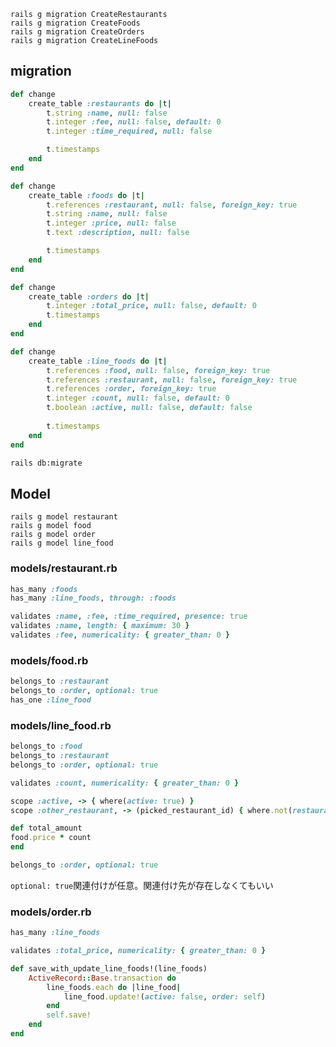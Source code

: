 ```
rails g migration CreateRestaurants
rails g migration CreateFoods
rails g migration CreateOrders
rails g migration CreateLineFoods
```

## migration
```ruby:db/migrate/xxx_create_restaurants.rb
def change
	create_table :restaurants do |t|
		t.string :name, null: false
		t.integer :fee, null: false, default: 0
		t.integer :time_required, null: false

		t.timestamps
	end
end
```

```ruby:db/migrate/xxx_create_foods.rb
def change
	create_table :foods do |t|
		t.references :restaurant, null: false, foreign_key: true
		t.string :name, null: false
		t.integer :price, null: false
		t.text :description, null: false

		t.timestamps
	end
end
```

```ruby:db/migrate/xxxx_create_orders.rb
def change
	create_table :orders do |t|
		t.integer :total_price, null: false, default: 0
		t.timestamps
	end
end
```

```ruby:db/migrate/xxx_create_line_foods.rb
def change
	create_table :line_foods do |t|
		t.references :food, null: false, foreign_key: true
		t.references :restaurant, null: false, foreign_key: true
		t.references :order, foreign_key: true
		t.integer :count, null: false, default: 0
		t.boolean :active, null: false, default: false
		
		t.timestamps
	end
end
```

```bash
rails db:migrate
```

## Model
```
rails g model restaurant
rails g model food
rails g model order
rails g model line_food
```
### models/restaurant.rb
```ruby:app/models/restaurant.rb
has_many :foods
has_many :line_foods, through: :foods

validates :name, :fee, :time_required, presence: true
validates :name, length: { maximum: 30 }
validates :fee, numericality: { greater_than: 0 }
```
### models/food.rb
```ruby:app/models/food.rb
belongs_to :restaurant
belongs_to :order, optional: true
has_one :line_food
```
### models/line_food.rb
```ruby:app/models/line_food.rb
belongs_to :food
belongs_to :restaurant
belongs_to :order, optional: true

validates :count, numericality: { greater_than: 0 }

scope :active, -> { where(active: true) }
scope :other_restaurant, -> (picked_restaurant_id) { where.not(restaurant_id: picked_restaurant_id) }

def total_amount
food.price * count
end
```

```rb
belongs_to :order, optional: true
```
`optional: true`関連付けが任意。関連付け先が存在しなくてもいい
### models/order.rb

```ruby:app/models/order.rb
has_many :line_foods

validates :total_price, numericality: { greater_than: 0 }

def save_with_update_line_foods!(line_foods)
	ActiveRecord::Base.transaction do
		line_foods.each do |line_food|
			line_food.update!(active: false, order: self)
		end
		self.save!
	end
end
```
